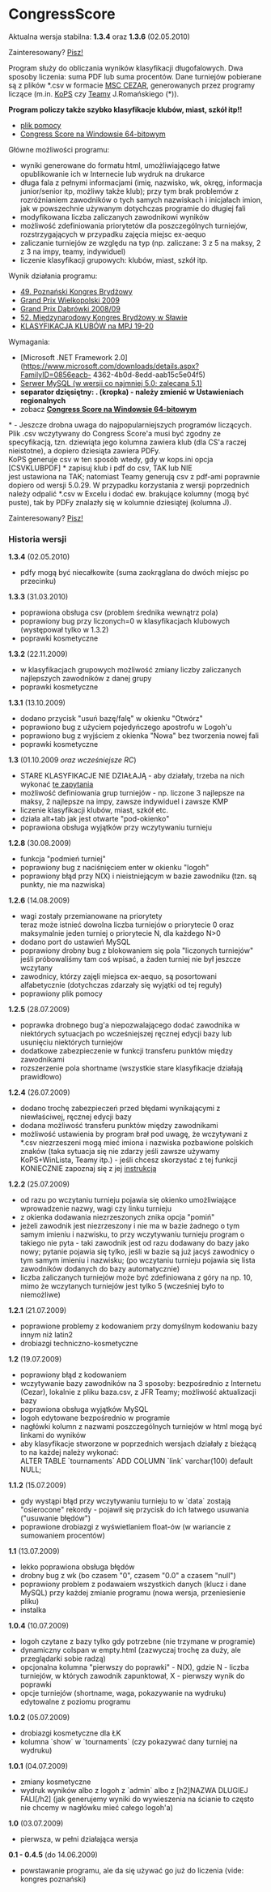 # CongressScore

Aktualna wersja stabilna: **1.3.4** oraz **1.3.6** (02.05.2010)

Zainteresowany? [Pisz!](/contact)

Program służy do obliczania wyników klasyfikacji długofalowych. Dwa sposoby liczenia: suma PDF lub suma procentów. Dane turniejów pobierane są z plików \*.csv w formacie [MSC CEZAR](http://www.msc.com.pl/cezar), generowanych przez programy liczące (m.in. [KoPS](http://kops.com.pl/) czy [Teamy](http://www.pzbs.pl/pary-teamy) J.Romańskiego (\*)).

**Program policzy także szybko klasyfikacje klubów, miast, szkół itp!!**

*   [plik pomocy](download/CongressScore.pdf)
*   [Congress Score na Windowsie 64-bitowym](/congressscore-x64)

Główne możliwości programu:

*   wyniki generowane do formatu html, umożliwiającego łatwe opublikowanie ich w Internecie lub wydruk na drukarce
*   długa fala z pełnymi informacjami (imię, nazwisko, wk, okręg, informacja junior/senior itp, możliwy także klub); przy tym brak problemów z rozróżnianiem zawodników o tych samych nazwiskach i inicjałach imion, jak w powszechnie używanym dotychczas programie do długiej fali
*   modyfikowana liczba zaliczanych zawodnikowi wyników
*   możliwość zdefiniowania priorytetów dla poszczególnych turniejów, rozstrzygających w przypadku zajęcia miejsc ex-aequo
*   zaliczanie turniejów ze względu na typ (np. zaliczane: 3 z 5 na maksy, 2 z 3 na impy, teamy, indywiduel)
*   liczenie klasyfikacji grupowych: klubów, miast, szkół itp.

Wynik działania programu:

*   [49\. Poznański Kongres Brydżowy](http://kongres.brydz.wlkp.pl/wyniki2009/congressscore.html)
*   [Grand Prix Wielkopolski 2009](https://michzimny.pl/bridge/2009/gpw/congressscore.html)
*   [Grand Prix Dąbrówki 2008/09](https://michzimny.pl/bridge/2009/gpdabrowki/congressscore.html)
*   [52\. Międzynarodowy Kongres Brydżowy w Sławie](http://stara.pzbs.pl/wyniki/2009/krajowe/gpp/09slawa/wyniki/pdfex.html)
*   [KLASYFIKACJA KLUBÓW na MPJ 19-20](http://stara.pzbs.pl/wyniki/2009/mlodziez/mpj09/kkk.html)

Wymagania:

*   [Microsoft .NET Framework 2.0](https://www.microsoft.com/downloads/details.aspx?FamilyID=0856eacb-
    4362-4b0d-8edd-aab15c5e04f5)
*   [Serwer MySQL (w wersji co najmniej 5.0; zalecana 5.1)](https://www.mysql.com/)
*   **separator dzięsiętny: . (kropka) - należy zmienić w Ustawieniach regionalnych**
*   zobacz **[Congress Score na Windowsie 64-bitowym](/congressscore-x64)**

\* - Jeszcze drobna uwaga do najpopularniejszych programów liczących. Plik .csv wczytywany do Congress Score'a musi być zgodny ze specyfikacją, tzn. dziewiąta jego kolumna zawiera klub (dla CS'a raczej nieistotne), a dopiero dziesiąta zawiera PDFy.  
KoPS generuje csv w ten sposób wtedy, gdy w kops.ini opcja  
\[CSVKLUBPDF\] \* zapisuj klub i pdf do csv, TAK lub NIE  
jest ustawiona na TAK; natomiast Teamy generują csv z pdf-ami poprawnie dopiero od wersji 5.0.29. W przypadku korzystania z wersji poprzednich należy odpalić \*.csv w Excelu i dodać ew. brakujące kolumny (mogą być puste), tak by PDFy znalazły się w kolumnie dziesiątej (kolumna J).

Zainteresowany? [Pisz!](/contact)

### Historia wersji

**1.3.4** (02.05.2010)

*   pdfy mogą być niecałkowite (suma zaokrąglana do dwóch miejsc po przecinku)

**1.3.3** (31.03.2010)

*   poprawiona obsługa csv (problem średnika wewnątrz pola)
*   poprawiony bug przy liczonych=0 w klasyfikacjach klubowych (występował tylko w 1.3.2)
*   poprawki kosmetyczne

**1.3.2** (22.11.2009)

*   w klasyfikacjach grupowych możliwość zmiany liczby zaliczanych najlepszych zawodników z danej grupy
*   poprawki kosmetyczne

**1.3.1** (13.10.2009)

*   dodano przycisk "usuń bazę/falę" w okienku "Otwórz"
*   poprawiono bug z użyciem pojedyńczego apostrofu w Logoh'u
*   poprawiono bug z wyjściem z okienka "Nowa" bez tworzenia nowej fali
*   poprawki kosmetyczne

**1.3** (01.10.2009 _oraz wcześniejsze RC_)

*   STARE KLASYFIKACJE NIE DZIAŁAJĄ - aby działały, trzeba na nich wykonać [te zapytania](download/1.2.6-1.3.0.txt)
*   możliwość definiowania grup turniejów - np. liczone 3 najlepsze na maksy, 2 najlepsze na impy, zawsze indywiduel i zawsze KMP
*   liczenie klasyfikacji klubów, miast, szkół etc.
*   działa alt+tab jak jest otwarte "pod-okienko"
*   poprawiona obsługa wyjątków przy wczytywaniu turnieju

**1.2.8** (30.08.2009)

*   funkcja "podmień turniej"
*   poprawiony bug z naciśnięciem enter w okienku "logoh"
*   poprawiony błąd przy N(X) i nieistniejącym w bazie zawodniku (tzn. są punkty, nie ma nazwiska)

**1.2.6** (14.08.2009)

*   wagi zostały przemianowane na priorytety  
    teraz może istnieć dowolna liczba turniejów o priorytecie 0 oraz maksymalnie jeden turniej o priorytecie N, dla każdego N>0
*   dodano port do ustawień MySQL
*   poprawiony drobny bug z blokowaniem się pola "liczonych turniejów" jeśli próbowaliśmy tam coś wpisać, a żaden turniej nie był jeszcze wczytany
*   zawodnicy, którzy zajęli miejsca ex-aequo, są posortowani alfabetycznie (dotychczas zdarzały się wyjątki od tej reguły)
*   poprawiony plik pomocy

**1.2.5** (28.07.2009)

*   poprawka drobnego bug'a niepozwalającego dodać zawodnika w niektórych sytuacjach po wcześniejszej ręcznej edycji bazy lub usunięciu niektórych turniejów
*   dodatkowe zabezpieczenie w funkcji transferu punktów między zawodnikami
*   rozszerzenie pola shortname (wszystkie stare klasyfikacje działają prawidłowo)

**1.2.4** (26.07.2009)

*   dodano trochę zabezpieczeń przed błędami wynikającymi z niewłaściwej, ręcznej edycji bazy
*   dodana możliwość transferu punktów między zawodnikami
*   możliwość ustawienia by program brał pod uwagę, że wczytywani z \*.csv niezrzeszeni mogą mieć imiona i nazwiska pozbawione polskich znaków (taka sytuacja się nie zdarzy jeśli zawsze używamy KoPS+WinLista, Teamy itp.) - jeśli chcesz skorzystać z tej funkcji KONIECZNIE zapoznaj się z jej [instrukcją](download/cs_bez_polskich.txt)

**1.2.2** (25.07.2009)

*   od razu po wczytaniu turnieju pojawia się okienko umożliwiające wprowadzenie nazwy, wagi czy linku turnieju
*   z okienka dodawania niezrzeszonych znika opcja "pomiń"
*   jeżeli zawodnik jest niezrzeszony i nie ma w bazie żadnego o tym samym imieniu i nazwisku, to przy wczytywaniu turnieju program o takiego nie pyta - taki zawodnik jest od razu dodawany do bazy jako nowy; pytanie pojawia się tylko, jeśli w bazie są już jacyś zawodnicy o tym samym imieniu i nazwisku; (po wczytaniu turnieju pojawia się lista zawodników dodanych do bazy automatycznie)
*   liczba zaliczanych turniejów może być zdefiniowana z góry na np. 10, mimo że wczytanych turniejów jest tylko 5 (wcześniej było to niemożliwe)

**1.2.1** (21.07.2009)

*   poprawione problemy z kodowaniem przy domyślnym kodowaniu bazy innym niż latin2
*   drobiazgi techniczno-kosmetyczne

**1.2** (19.07.2009)

*   poprawiony błąd z kodowaniem
*   wczytywanie bazy zawodników na 3 sposoby: bezpośrednio z Internetu (Cezar), lokalnie z pliku baza.csv, z JFR Teamy; możliwość aktualizacji bazy
*   poprawiona obsługa wyjątków MySQL
*   logoh edytowane bezpośrednio w programie
*   nagłówki kolumn z nazwami poszczególnych turniejów w html mogą być linkami do wyników
*   aby klasyfikacje stworzone w poprzednich wersjach działały z bieżącą to na każdej należy wykonać:  
    ALTER TABLE \`tournaments\` ADD COLUMN \`link\` varchar(100) default NULL;

**1.1.2** (15.07.2009)

*   gdy wystąpi błąd przy wczytywaniu turnieju to w \`data\` zostają "osierocone" rekordy - pojawił się przycisk do ich łatwego usuwania ("usuwanie błędów")
*   poprawione drobiazgi z wyświetlaniem float-ów (w wariancie z sumowaniem procentów)

**1.1** (13.07.2009)

*   lekko poprawiona obsługa błędów
*   drobny bug z wk (bo czasem "0", czasem "0.0" a czasem "null")
*   poprawiony problem z podawaiem wszystkich danych (klucz i dane MySQL) przy każdej zmianie programu (nowa wersja, przeniesienie pliku)
*   instalka

**1.0.4** (10.07.2009)

*   logoh czytane z bazy tylko gdy potrzebne (nie trzymane w programie)
*   dynamiczny colspan w empty.html (zazwyczaj trochę za duży, ale przeglądarki sobie radzą)
*   opcjonalna kolumna "pierwszy do poprawki" - N(X), gdzie N - liczba turniejów, w których zawodnik zapunktował, X - pierwszy wynik do poprawki
*   opcje turniejów (shortname, waga, pokazywanie na wydruku) edytowalne z poziomu programu

**1.0.2** (05.07.2009)

*   drobiazgi kosmetyczne dla ŁK
*   kolumna \`show\` w \`tournaments\` (czy pokazywać dany turniej na wydruku)

**1.0.1** (04.07.2009)

*   zmiany kosmetyczne
*   wydruk wyników albo z logoh z \`admin\` albo z \[h2\]NAZWA DLUGIEJ FALI\[/h2\] (jak generujemy wyniki do wywieszenia na ścianie to często nie chcemy w nagłówku mieć całego logoh'a)

**1.0** (03.07.2009)

*   pierwsza, w pełni działająca wersja

**0.1 - 0.4.5** (do 14.06.2009)

*   powstawanie programu, ale da się używać go już do liczenia (vide: kongres poznański)
